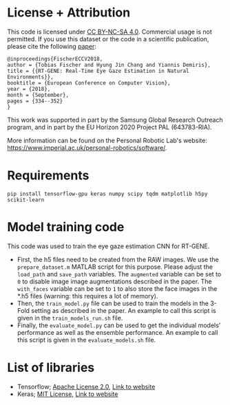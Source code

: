 # License + Attribution
This code is licensed under [CC BY-NC-SA 4.0](https://creativecommons.org/licenses/by-nc-sa/4.0/). Commercial usage is not permitted. If you use this dataset or the code in a scientific publication, please cite the following [paper](http://openaccess.thecvf.com/content_ECCV_2018/html/Tobias_Fischer_RT-GENE_Real-Time_Eye_ECCV_2018_paper.html):

```
@inproceedings{FischerECCV2018,
author = {Tobias Fischer and Hyung Jin Chang and Yiannis Demiris},
title = {{RT-GENE: Real-Time Eye Gaze Estimation in Natural Environments}},
booktitle = {European Conference on Computer Vision},
year = {2018},
month = {September},
pages = {334--352}
}
```

This work was supported in part by the Samsung Global Research Outreach program, and in part by the EU Horizon 2020 Project PAL (643783-RIA).

More information can be found on the Personal Robotic Lab's website: <https://www.imperial.ac.uk/personal-robotics/software/>.

# Requirements
`pip install tensorflow-gpu keras numpy scipy tqdm matplotlib h5py scikit-learn`

# Model training code
This code was used to train the eye gaze estimation CNN for RT-GENE. 
- First, the h5 files need to be created from the RAW images. We use the `prepare_dataset.m` MATLAB script for this purpose. Please adjust the `load_path` and `save_path` variables. The `augmented` variable can be set to `0` to disable image image augmentations described in the paper. The `with_faces` variable can be set to `1` to also store the face images in the *.h5 files (warning: this requires a lot of memory).
- Then, the `train_model.py` file can be used to train the models in the 3-Fold setting as described in the paper. An example to call this script is given in the `train_models_run.sh` file.
- Finally, the `evaluate_model.py` can be used to get the individual models' performance as well as the ensemble performance. An example to call this script is given in the `evaluate_models.sh` file.

# List of libraries
- Tensorflow; [Apache License 2.0](https://www.apache.org/licenses/LICENSE-2.0), [Link to website](http://tensorflow.org/)
- Keras; [MIT License](https://opensource.org/licenses/MIT), [Link to website](https://keras.io)

